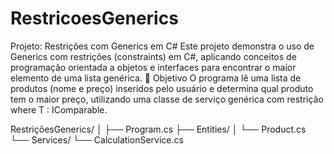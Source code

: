 # RestricoesGenerics
Projeto: Restrições com Generics em C#
Este projeto demonstra o uso de Generics com restrições (constraints) em C#, aplicando conceitos de programação orientada a objetos e interfaces para encontrar o maior elemento de uma lista genérica.
📌 Objetivo
O programa lê uma lista de produtos (nome e preço) inseridos pelo usuário e determina qual produto tem o maior preço, utilizando uma classe de serviço genérica com restrição where T : IComparable.

RestriçõesGenerics/
│
├── Program.cs
├── Entities/
│   └── Product.cs
└── Services/
    └── CalculationService.cs
